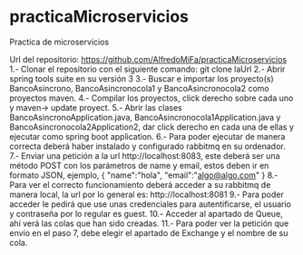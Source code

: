 # practicaMicroservicios
Practica de microservicios

Url del repositorio: https://github.com/AlfredoMiFa/practicaMicroservicios
1.- Clonar el repositorio con el siguiente comando: git clone laUrl
2.- Abrir spring tools suite en su versión 3
3.- Buscar e importar los proyecto(s) BancoAsincrono, BancoAsincronocola1 y BancoAsincronocola2 como proyectos maven.
4.- Compilar los proyectos, click derecho sobre cada uno y maven-> update proyect.
5.- Abrir las clases BancoAsincronoApplication.java, BancoAsincronocola1Application.java y BancoAsincronocola2Application2, dar click derecho en cada una de ellas y ejecutar como spring boot application.
6.- Para poder ejecutar de manera correcta deberá haber instalado y configurado rabbitmq en su ordenador.
7.- Enviar una petición a la url http://localhost:8083, este deberá ser una método POST con los parámetros de name y email, estos deben ir en formato JSON, ejemplo, {
    "name":"hola",
    "email":"algo@algo.com"
}
8.- Para ver el correcto funcionamiento deberá acceder a su rabbitmq de manera local, la url por lo general es: http://localhost:8081
9.- Para poder acceder le pedirá que use unas credenciales para autentificarse, el usuario y contraseña por lo regular es guest.
10.- Acceder al apartado de Queue, ahí verá las colas que han sido creadas.
11.- Para poder ver la petición que envío en el paso 7, debe elegir el apartado de Exchange y el nombre de su cola.
